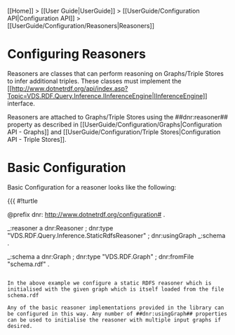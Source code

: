 [[Home]] > [[User Guide|UserGuide]] > [[UserGuide/Configuration API|Configuration API]] > [[UserGuide/Configuration/Reasoners|Reasoners]]

# Configuring Reasoners 

Reasoners are classes that can perform reasoning on Graphs/Triple Stores to infer additional triples. These classes must implement the [[http://www.dotnetrdf.org/api/index.asp?Topic=VDS.RDF.Query.Inference.IInferenceEngine|IInferenceEngine]] interface.

Reasoners are attached to Graphs/Triple Stores using the ##dnr:reasoner## property as described in [[UserGuide/Configuration/Graphs|Configuration API - Graphs]] and [[UserGuide/Configuration/Triple Stores|Configuration API - Triple Stores]].

# Basic Configuration 

Basic Configuration for a reasoner looks like the following:

{{{
#!turtle

@prefix dnr: <http://www.dotnetrdf.org/configuration#> .

_:reasoner a dnr:Reasoner ;
  dnr:type "VDS.RDF.Query.Inference.StaticRdfsReasoner" ;
  dnr:usingGraph _:schema .

_:schema a dnr:Graph ;
  dnr:type "VDS.RDF.Graph" ;
  dnr:fromFile "schema.rdf" .
```

In the above example we configure a static RDFS reasoner which is initialised with the given graph which is itself loaded from the file schema.rdf

Any of the basic reasoner implementations provided in the library can be configured in this way. Any number of ##dnr:usingGraph## properties can be used to initialise the reasoner with multiple input graphs if desired.
